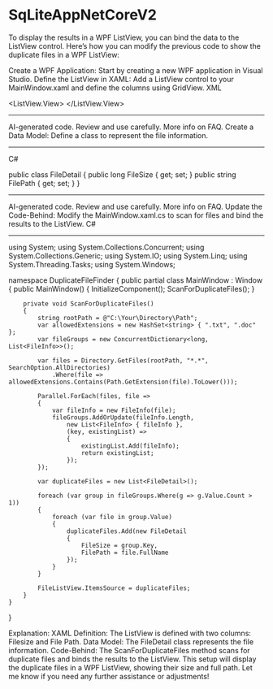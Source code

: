 # SqLiteAppNetCoreV2

To display the results in a WPF ListView, you can bind the data to the ListView control. Here’s how you can modify the previous code to show the duplicate files in a WPF ListView:

Create a WPF Application: Start by creating a new WPF application in Visual Studio.
Define the ListView in XAML:
Add a ListView control to your MainWindow.xaml and define the columns using GridView.
XML

<Window x:Class="DuplicateFileFinder.MainWindow"
        xmlns="http://schemas.microsoft.com/winfx/2006/xaml/presentation"
        xmlns:x="http://schemas.microsoft.com/winfx/2006/xaml"
        Title="Duplicate File Finder" Height="450" Width="800">
    <Grid>
        <ListView Name="FileListView" Margin="10">
            <ListView.View>
                <GridView>
                    <GridViewColumn Header="Filesize" DisplayMemberBinding="{Binding FileSize}" Width="100"/>
                    <GridViewColumn Header="File Path" DisplayMemberBinding="{Binding FilePath}" Width="600"/>
                </GridView>
            </ListView.View>
        </ListView>
    </Grid>
</Window>


------------------


AI-generated code. Review and use carefully. More info on FAQ.
Create a Data Model:
Define a class to represent the file information.


------------------


C#

public class FileDetail
{
    public long FileSize { get; set; }
    public string FilePath { get; set; }
}

------------------

AI-generated code. Review and use carefully. More info on FAQ.
Update the Code-Behind:
Modify the MainWindow.xaml.cs to scan for files and bind the results to the ListView.
C#

------------------


using System;
using System.Collections.Concurrent;
using System.Collections.Generic;
using System.IO;
using System.Linq;
using System.Threading.Tasks;
using System.Windows;

namespace DuplicateFileFinder
{
    public partial class MainWindow : Window
    {
        public MainWindow()
        {
            InitializeComponent();
            ScanForDuplicateFiles();
        }

        private void ScanForDuplicateFiles()
        {
            string rootPath = @"C:\Your\Directory\Path";
            var allowedExtensions = new HashSet<string> { ".txt", ".doc" };
            var fileGroups = new ConcurrentDictionary<long, List<FileInfo>>();

            var files = Directory.GetFiles(rootPath, "*.*", SearchOption.AllDirectories)
                .Where(file => allowedExtensions.Contains(Path.GetExtension(file).ToLower()));

            Parallel.ForEach(files, file =>
            {
                var fileInfo = new FileInfo(file);
                fileGroups.AddOrUpdate(fileInfo.Length,
                    new List<FileInfo> { fileInfo },
                    (key, existingList) =>
                    {
                        existingList.Add(fileInfo);
                        return existingList;
                    });
            });

            var duplicateFiles = new List<FileDetail>();

            foreach (var group in fileGroups.Where(g => g.Value.Count > 1))
            {
                foreach (var file in group.Value)
                {
                    duplicateFiles.Add(new FileDetail
                    {
                        FileSize = group.Key,
                        FilePath = file.FullName
                    });
                }
            }

            FileListView.ItemsSource = duplicateFiles;
        }
    }
}

Explanation:
XAML Definition: The ListView is defined with two columns: Filesize and File Path.
Data Model: The FileDetail class represents the file information.
Code-Behind: The ScanForDuplicateFiles method scans for duplicate files and binds the results to the ListView.
This setup will display the duplicate files in a WPF ListView, showing their size and full path. Let me know if you need any further assistance or adjustments!


